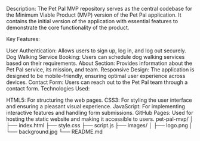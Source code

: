 Description:
The Pet Pal MVP repository serves as the central codebase for the Minimum Viable Product (MVP) version of the Pet Pal application. It contains the initial version of the application with essential features to demonstrate the core functionality of the product.

Key Features:

User Authentication: Allows users to sign up, log in, and log out securely.
Dog Walking Service Booking: Users can schedule dog walking services based on their requirements.
About Section: Provides information about the Pet Pal service, its mission, and team.
Responsive Design: The application is designed to be mobile-friendly, ensuring optimal user experience across devices.
Contact Form: Users can reach out to the Pet Pal team through a contact form.
Technologies Used:

HTML5: For structuring the web pages.
CSS3: For styling the user interface and ensuring a pleasant visual experience.
JavaScript: For implementing interactive features and handling form submissions.
GitHub Pages: Used for hosting the static website and making it accessible to users.
pet-pal-mvp/
│
├── index.html
├── style.css
├── script.js
├── images/
│   ├── logo.png
│   └── background.jpg
└── README.md

